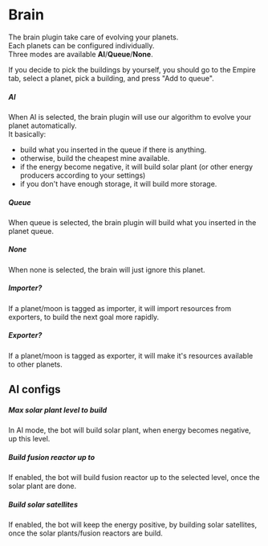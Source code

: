 # Brain

The brain plugin take care of evolving your planets.  
Each planets can be configured individually.  
Three modes are available **AI**/**Queue**/**None**.

If you decide to pick the buildings by yourself, you should go to the Empire tab,
select a planet, pick a building, and press "Add to queue".

##### AI
When AI is selected, the brain plugin will use our algorithm to evolve your planet automatically.  
It basically:
- build what you inserted in the queue if there is anything.
- otherwise, build the cheapest mine available.
- if the energy become negative, it will build solar plant (or other energy producers according to your settings)
- if you don't have enough storage, it will build more storage.

##### Queue
When queue is selected, the brain plugin will build what you inserted in the planet queue.

##### None
When none is selected, the brain will just ignore this planet.

##### Importer?
If a planet/moon is tagged as importer, it will import resources from exporters, to build the next goal more rapidly.  

##### Exporter?
If a planet/moon is tagged as exporter, it will make it's resources available to other planets.

## AI configs

##### Max solar plant level to build
In AI mode, the bot will build solar plant, when energy becomes negative, up this level.

##### Build fusion reactor up to
If enabled, the bot will build fusion reactor up to the selected level, once the solar plant are done.

##### Build solar satellites
If enabled, the bot will keep the energy positive, by building solar satellites, once the solar plants/fusion reactors are build.
